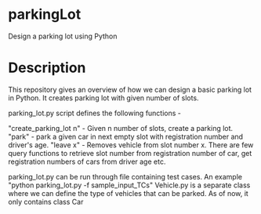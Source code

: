 # parkingLot
Design a parking lot using Python

# Description

This repository gives an overview of how we can design a basic parking lot in Python. It creates parking lot with given number of slots.

parking_lot.py script defines the following functions -

"create_parking_lot n" - Given n number of slots, create a parking lot.
"park" - park a given car in next empty slot with registration number and driver's age.
"leave x" - Removes vehicle from slot number x.
There are few query functions to retrieve slot number from registration number of car, get registration numbers of cars from driver age etc.


parking_lot.py can be run through file containing test cases. An example "python parking_lot.py -f sample_input_TCs"
Vehicle.py is a separate class where we can define the type of vehicles that can be parked. As of now, it only contains class Car

